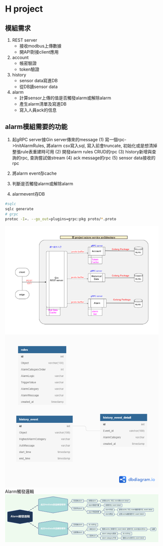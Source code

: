 # H project

## 模組需求

1. REST server
   - 接收modbus上傳數據
   - 開API對接client應用
2. account
   - 帳密驗證
   - token驗證
3. history
   - sensor data寫進DB
   - 從DB讀sensor data
4. alarm
   - 計算sensor上傳的值是否觸發alarm或解除alarm
   - 產生alarm清單及寫進DB
   - 寫入人員ack的信息

## alarm模組需要的功能
1. 起gRPC server接Gin server傳來的message
   <!-- DONE -->
   (1) 寫一個rpc->InitAlarmRules, 將alarm csv寫入sql, 寫入前會truncate, 初始化或是想清掉整張rule表重建時可用
   <!-- TODO -->
   (2) 開發alarm rules CRUD的rpc
   <!-- TODO -->
   (3) history新增與查詢的rpc, 查詢嘗試做stream
   <!-- TODO -->
   (4) ack message的rpc
   <!-- TODO -->
   (5) sensor data接收的rpc
<!-- TODO -->
2. 將alarm event存cache
<!-- TODO -->
3. 判斷是否觸發alarm或解除alarm
<!-- TODO --> 
4. alarmevent存DB

```sh
#sqlc
sqlc generate
# grpc
protoc -I=. --go_out=plugins=grpc:pkg proto/*.proto
```


![](png/ms.png)
![](png/DB.png)
Alarm觸發邏輯
![](png/AlarmTriggerRules.png)

